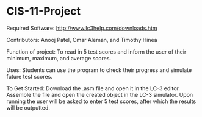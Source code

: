 # CIS-11-Project

Required Software: http://www.lc3help.com/downloads.htm

Contributors: Anooj Patel, Omar Aleman, and Timothy Hinea

Function of project: To read in 5 test scores and inform the user of their minimum, maximum, and average scores.

Uses: Students can use the program to check their progress and simulate future test scores.

To Get Started: Download the .asm file and open it in the LC-3 editor. Assemble the file and open the created object in the LC-3 simulator. Upon running the user will be asked to enter 5 test scores, after which the results will be outputted.
